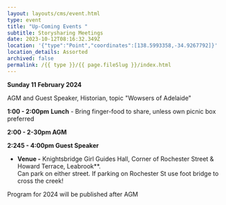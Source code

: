 ```yaml
---
layout: layouts/cms/event.html
type: event
title: "Up-Coming Events "
subtitle: Storysharing Meetings
date: 2023-10-12T08:16:32.349Z
location: '{"type":"Point","coordinates":[138.5993358,-34.9267792]}'
location_details: Assorted
archived: false
permalink: /{{ type }}/{{ page.fileSlug }}/index.html
---
```

**Sunday 11 February 2024** 

AGM and Guest Speaker, Historian, topic "Wowsers of Adelaide" 

**1:00 - 2:00pm**  **Lunch** - Bring finger-food to share, unless own picnic box preferred

**2:00 - 2-30pm AGM**

**2:245 - 4:00pm Guest Speaker**

* **Venue -** Knightsbridge Girl Guides Hall, Corner of Rochester Street & Howard Terrace, Leabrook\*\*.\
  Can park on either street. If parking on Rochester St use foot bridge to cross the creek! 

Program for 2024 will be published after AGM